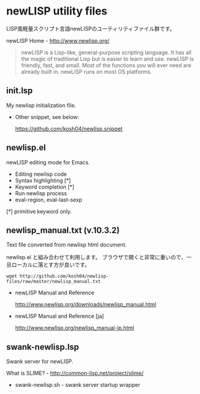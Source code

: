 newLISP utility files
=====================

LISP風軽量スクリプト言語newLISPのユーティリティファイル群です。

newLISP Home - <http://www.newlisp.org/>

> newLISP is a Lisp-like, general-purpose scripting language. It has all
the magic of traditional Lisp but is easier to learn and use. newLISP is
friendly, fast, and small. Most of the functions you will ever need are
already built in. newLISP runs on most OS platforms.


init.lsp
--------
My newlisp initialization file.

* Other snippet, see below:

  <https://github.com/kosh04/newlisp.snippet>


newlisp.el
----------
newLISP editing mode for Emacs.

- Editing newlisp code
- Syntax highlighting [*]
- Keyword completion [*]
- Run newlisp process
- eval-region, eval-last-sexp

[*] primitive keyword only.


newlisp_manual.txt (v.10.3.2)
-----------------------------------
Text file converted from newlisp html document.

newlisp.el と組み合わせて利用します。
ブラウザで開くと非常に重いので、一旦ローカルに落とす方が良いです。

`wget http://github.com/kosh04/newlisp-files/raw/master/newlisp_manual.txt`

- newLISP Manual and Reference

  <http://www.newlisp.org/downloads/newlisp_manual.html>

- newLISP Manual and Reference [ja]

  <http://www.newlisp.org/newlisp_manual-jp.html>


swank-newlisp.lsp
-----------------
Swank server for newLISP.

What is SLIME? - <http://common-lisp.net/project/slime/>

* swank-newlisp.sh - swank server startup wrapper
